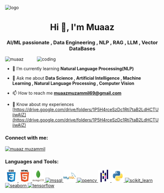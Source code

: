 ![logo](https://github.com/bhbyuh/Muaaz/blob/main/Black%20and%20White%20Simple%20Minimalist%20Futuristic%20Gaming%20YouTube%20Banner.png)
<h1 align="center">Hi 👋, I'm Muaaz</h1>
<h3 align="center">AI/ML passionate , Data Engineering , NLP , RAG , LLM , Vector DataBases</h3>

<img align="right" alt="coding" width="400" src="https://www.google.com/url?sa=i&url=https%3A%2F%2Fwww.fmstudies.org%2F%3Fo%3Ddevelopers-gifs-get-the-best-gif-on-gifer-pp-PWMl7LTL&psig=AOvVaw02RyXkvBIhqJQHIMrumzu9&ust=1715807182371000&source=images&cd=vfe&opi=89978449&ved=0CBEQjRxqFwoTCNiTyYCGjoYDFQAAAAAdAAAAABAE">

<p align="left"> <img src="https://komarev.com/ghpvc/?username=muaaz&label=Profile%20views&color=0e75b6&style=flat" alt="muaaz" /> </p>

- 🌱 I’m currently learning **Natural Language Processing(NLP)**

- 💬 Ask me about **Data Science , Artificial Intelligence , Machine Learning , Natural Language Processing , Computer Vision**

- 📫 How to reach me **muaazmuzammil69@gmail.com**

- 📄 Know about my experiences [https://drive.google.com/drive/folders/1P5H4rceSzDc1Rti7taB2LdHCTUiiwAlZ](https://drive.google.com/drive/folders/1P5H4rceSzDc1Rti7taB2LdHCTUiiwAlZ)

<h3 align="left">Connect with me:</h3>
<p align="left">
<a href="https://linkedin.com/in/muaaz muzammil" target="blank"><img align="center" src="https://raw.githubusercontent.com/rahuldkjain/github-profile-readme-generator/master/src/images/icons/Social/linked-in-alt.svg" alt="muaaz muzammil" height="30" width="40" /></a>
</p>

<h3 align="left">Languages and Tools:</h3>
<p align="left"> <a href="https://www.w3schools.com/css/" target="_blank" rel="noreferrer"> <img src="https://raw.githubusercontent.com/devicons/devicon/master/icons/css3/css3-original-wordmark.svg" alt="css3" width="40" height="40"/> </a> <a href="https://www.w3.org/html/" target="_blank" rel="noreferrer"> <img src="https://raw.githubusercontent.com/devicons/devicon/master/icons/html5/html5-original-wordmark.svg" alt="html5" width="40" height="40"/> </a> <a href="https://www.mongodb.com/" target="_blank" rel="noreferrer"> <img src="https://raw.githubusercontent.com/devicons/devicon/master/icons/mongodb/mongodb-original-wordmark.svg" alt="mongodb" width="40" height="40"/> </a> <a href="https://www.microsoft.com/en-us/sql-server" target="_blank" rel="noreferrer"> <img src="https://www.svgrepo.com/show/303229/microsoft-sql-server-logo.svg" alt="mssql" width="40" height="40"/> </a> <a href="https://www.mysql.com/" target="_blank" rel="noreferrer"> <img src="https://raw.githubusercontent.com/devicons/devicon/master/icons/mysql/mysql-original-wordmark.svg" alt="mysql" width="40" height="40"/> </a> <a href="https://opencv.org/" target="_blank" rel="noreferrer"> <img src="https://www.vectorlogo.zone/logos/opencv/opencv-icon.svg" alt="opencv" width="40" height="40"/> </a> <a href="https://pandas.pydata.org/" target="_blank" rel="noreferrer"> <img src="https://raw.githubusercontent.com/devicons/devicon/2ae2a900d2f041da66e950e4d48052658d850630/icons/pandas/pandas-original.svg" alt="pandas" width="40" height="40"/> </a> <a href="https://www.python.org" target="_blank" rel="noreferrer"> <img src="https://raw.githubusercontent.com/devicons/devicon/master/icons/python/python-original.svg" alt="python" width="40" height="40"/> </a> <a href="https://scikit-learn.org/" target="_blank" rel="noreferrer"> <img src="https://upload.wikimedia.org/wikipedia/commons/0/05/Scikit_learn_logo_small.svg" alt="scikit_learn" width="40" height="40"/> </a> <a href="https://seaborn.pydata.org/" target="_blank" rel="noreferrer"> <img src="https://seaborn.pydata.org/_images/logo-mark-lightbg.svg" alt="seaborn" width="40" height="40"/> </a> <a href="https://www.tensorflow.org" target="_blank" rel="noreferrer"> <img src="https://www.vectorlogo.zone/logos/tensorflow/tensorflow-icon.svg" alt="tensorflow" width="40" height="40"/> </a> </p>

